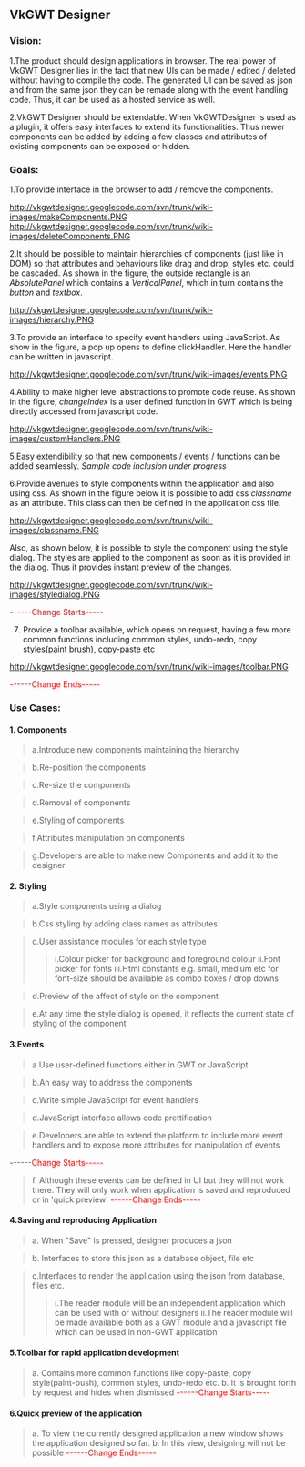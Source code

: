 ## VkGWT Designer ##

### Vision: ###
1.The product should design applications in browser. The real power of VkGWT Designer lies in the fact that new UIs can be made / edited / deleted without having to compile the code. The generated UI can be saved as json and from the same json they can be remade along with the event handling code. Thus, it can be used as a hosted service as well.

2.VkGWT Designer should be extendable. When VkGWTDesigner is used as a plugin, it offers easy interfaces to extend its functionalities. Thus newer components can be added by adding a few classes and attributes of existing components can be exposed or hidden.

### Goals: ###

1.To provide interface in the browser to add / remove the components.

http://vkgwtdesigner.googlecode.com/svn/trunk/wiki-images/makeComponents.PNG http://vkgwtdesigner.googlecode.com/svn/trunk/wiki-images/deleteComponents.PNG


2.It should be possible to maintain hierarchies of components (just like in DOM) so that attributes and behaviours like drag and drop, styles etc. could be cascaded. As shown in the figure, the outside rectangle is an _AbsolutePanel_ which contains a _VerticalPanel_, which in turn contains the _button_ and _textbox_.

http://vkgwtdesigner.googlecode.com/svn/trunk/wiki-images/hierarchy.PNG


3.To provide an interface to specify event handlers using JavaScript. As show in the figure, a pop up opens to define clickHandler. Here the handler can be written in javascript.

http://vkgwtdesigner.googlecode.com/svn/trunk/wiki-images/events.PNG

4.Ability to make higher level abstractions to promote code reuse. As shown in the figure, _changeIndex_ is a user defined function in GWT which is being directly accessed from javascript code.

http://vkgwtdesigner.googlecode.com/svn/trunk/wiki-images/customHandlers.PNG


5.Easy extendibility so that new components / events / functions can be added seamlessly.
_Sample code inclusion under progress_

6.Provide avenues to style components within the application and also using css. As shown in the figure below it is possible to add css _classname_ as an attribute. This class can then be defined in the application css file.

http://vkgwtdesigner.googlecode.com/svn/trunk/wiki-images/classname.PNG

Also, as shown below, it is possible to style the component using the style dialog. The styles are applied to the component as soon as it is provided in the dialog. Thus it provides instant preview of the changes.

http://vkgwtdesigner.googlecode.com/svn/trunk/wiki-images/styledialog.PNG

<font color='red'>------Change Starts-----</font>

7. Provide a toolbar available, which opens on request, having a few more common functions including common styles, undo-redo, copy styles(paint brush), copy-paste etc

http://vkgwtdesigner.googlecode.com/svn/trunk/wiki-images/toolbar.PNG

<font color='red'>------Change Ends-----</font>

### Use Cases: ###

#### 1. Components ####
> a.Introduce new components maintaining the hierarchy

> b.Re-position the components

> c.Re-size the components

> d.Removal of components

> e.Styling of components

> f.Attributes manipulation on components

> g.Developers are able to make new Components and add it to the designer


#### 2. Styling ####
> a.Style components using a dialog

> b.Css styling by adding class names as attributes

> c.User assistance modules for each style type
> > i.Colour picker for background and foreground colour
> > ii.Font picker for fonts
> > iii.Html constants e.g. small, medium etc for font-size should be available as combo boxes / drop downs


> d.Preview of the affect of style on the component

> e.At any time the style dialog is opened, it reflects the current state of styling of the component

#### 3.Events ####
> a.Use user-defined functions either in GWT or JavaScript

> b.An easy way to address the components

> c.Write simple JavaScript for event handlers

> d.JavaScript interface allows code prettification

> e.Developers are able to extend the platform to include more event handlers and to expose more attributes for manipulation of events

<font color='red'>------Change Starts-----</font>
> f. Although these events can be defined in UI but they will not work there. They will only work when application is saved and reproduced or in 'quick preview'
<font color='red'>------Change Ends-----</font>

#### 4.Saving and reproducing Application ####
> a. When "Save" is pressed, designer produces a json

> b. Interfaces to store this json as a database object, file etc

> c.Interfaces to render the application using the json from database, files etc.
> > i.The reader module will be an independent application which can be used with or without designers
> > ii.The reader module will be made available both as a GWT module and a javascript file which can be used in non-GWT application

#### 5.Toolbar for rapid application development ####

> a. Contains more common functions like copy-paste, copy style(paint-bush), common styles, undo-redo etc.
> b. It is brought forth by request and hides when dismissed
<font color='red'>------Change Starts-----</font>
#### 6.Quick preview of the application ####
> a. To view the currently designed application a new window shows the application designed so far.
> b. In this view, designing will not be possible
<font color='red'>------Change Ends-----</font>